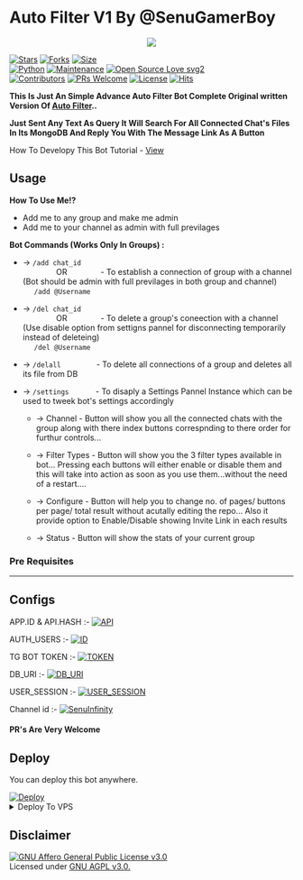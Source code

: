 # Auto Filter V1 By @SenuGamerBoy

<p align="center">
  <a href="https://github.com/SenuGamerBoy/Auto-Filter-v1/stargazers">
    <img src="https://img.shields.io/github/stars/SenuGamerBoy/Auto-Filter-v1?style=social">

  </a>
  
  [![Stars](https://img.shields.io/github/stars/SenuGamerBoy/Auto-Filter-v1?style=flat-square&color=yellow)](https://github.com/SenuGamerBoy/Auto-Filter-v1/stargazers)
[![Forks](https://img.shields.io/github/forks/SenuGamerBoy/Auto-Filter-v1?style=flat-square&color=orange)](https://github.com/SenuGamerBoy/Auto-Filter-v1/fork)
[![Size](https://img.shields.io/github/repo-size/SenuGamerBoy/Auto-Filter-v1?style=flat-square&color=green)](https://github.com/SenuGamerBoy/Auto-Filter-v1)   
[![Python](https://img.shields.io/badge/Python-v3.9-blue)](https://www.python.org/)
[![Maintenance](https://img.shields.io/badge/Maintained%3F-yes-green.svg)](https://github.com/SenuGamerBoy/Auto-Filter-v1/graphs/commit-activity)
[![Open Source Love svg2](https://badges.frapsoft.com/os/v2/open-source.svg?v=103)](https://github.com/SenuGamerBoy/Auto-Filter-v1)   
[![Contributors](https://img.shields.io/github/contributors/SenuGamerBoy/Auto-Filter-v1?style=flat-square&color=green)](https://github.com/SenuGamerBoy/Auto-Filter-v1/graphs/contributors)
[![PRs Welcome](https://img.shields.io/badge/PRs-welcome-brightgreen.svg?style=flat-square)](https://makeapullrequest.com)
[![License](https://img.shields.io/badge/License-AGPL-blue)](https://github.com/SenuGamerBoy/Auto-Filter-v1/blob/main/LICENSE)
[![Hits](https://hits.seeyoufarm.com/api/count/incr/badge.svg?url=https%3A%2F%2Fgithub.com%2FSenuGamerBoy%2FAuto-Filter-v1&count_bg=%2379C83D&title_bg=%23555555&icon=twoo.svg&icon_color=%23E7E7E7&title=Views&edge_flat=false)](https://hits.seeyoufarm.com)
  </a>  
</p>

__This Is Just An Simple Advance Auto Filter Bot Complete Original written Version Of [Auto Filter](https://github.com/SenuGamerBoy/Auto-Filter-v1)..__

__Just Sent Any Text As Query It Will Search For All Connected Chat's Files In Its MongoDB And Reply You With The Message Link As A Button__

How To Developy This Bot Tutorial - [View](https://youtu.be/fkRjXMYPaxc)

## Usage

**__How To Use Me!?__**

* Add me to any group and make me admin<br>
* Add me to your channel as admin with full previlages

**Bot Commands (Works Only In Groups) :**


  * -> `/add chat_id`<br>
     &nbsp;&nbsp;&nbsp;&nbsp;&nbsp;&nbsp;&nbsp;&nbsp;&nbsp;&nbsp;&nbsp;&nbsp;&nbsp;&nbsp;
OR
     &nbsp;&nbsp;&nbsp;&nbsp;&nbsp;&nbsp;&nbsp;&nbsp;&nbsp;&nbsp;&nbsp;&nbsp;&nbsp;&nbsp;- To establish a connection of group with a channel (Bot should be admin with full previlages in both group and channel)<br>
    &nbsp;&nbsp;&nbsp;&nbsp;&nbsp;`/add @Username`


  * -> `/del chat_id`<br>
     &nbsp;&nbsp;&nbsp;&nbsp;&nbsp;&nbsp;&nbsp;&nbsp;&nbsp;&nbsp;&nbsp;&nbsp;&nbsp;&nbsp;
OR 
    &nbsp;&nbsp;&nbsp;&nbsp;&nbsp;&nbsp;&nbsp;&nbsp;&nbsp;&nbsp;&nbsp;&nbsp;&nbsp;&nbsp;- To delete a group's coneection with a channel (Use disable option from settigns pannel for disconnecting temporarily instead of deleteing)<br>
    &nbsp;&nbsp;&nbsp;&nbsp; `/del @Username`


  * -> `/delall`&nbsp;&nbsp;&nbsp;&nbsp;&nbsp;&nbsp;&nbsp;&nbsp;&nbsp;&nbsp;&nbsp;&nbsp;&nbsp;&nbsp;&nbsp; - To delete all connections of a group and deletes all its file from DB
  
  * -> `/settings`&nbsp;&nbsp;&nbsp;&nbsp;&nbsp;&nbsp;&nbsp;&nbsp;&nbsp;&nbsp;&nbsp; -  To disaply a Settings Pannel Instance which can be used to tweek bot's settings accordingly

    * -> Channel - Button will show you all the connected chats with the group along with there index buttons correspnding to there order for furthur controls...

    * -> Filter Types - Button will show you the 3 filter types available in bot... Pressing each buttons will either enable or disable them and this will take into action as soon as you use them...without the need of a restart....

    * -> Configure - Button will help you to change no. of pages/ buttons per page/ total result without acutally editing the repo... Also it provide option to Enable/Disable  showing Invite Link in each results

    * -> Status - Button will show the stats of your current group

### Pre Requisites 
------------------

## Configs

APP.ID & API.HASH :- [![API](https://img.shields.io/badge/Click-Here-red?style=flat&logo=telegram)](https://telegram.dog/MT_MyTelegramOrg_Bot)

AUTH_USERS :- [![ID](https://img.shields.io/badge/Click-Here-red?style=flat&logo=telegram)](https://telegram.dog/MissRose_bot)

TG BOT TOKEN :- [![TOKEN](https://img.shields.io/badge/Click-Here-red?style=flat&logo=telegram)](https://telegram.dog/BotFather) 

DB_URI :- [![DB_URI](https://img.shields.io/badge/Click-Here-red?style=flat&logo=mongodb)](https://www.mongodb.com/cloud/atlas/lp/try2-in?utm_source=google&utm_campaign=gs_apac_india_search_core_brand_atlas_mobile&utm_term=mongodb&utm_medium=cpc_paid_search&utm_ad=e&utm_ad_campaign_id=12564980858&gclid=CjwKCAjwx6WDBhBQEiwA_dP8rcft9hLV9WxyBV4c1VMZfdmMVi9mifPxBPVbZDnhGBbQhs8rwqXQ8xoC6U8QAvD_BwE)

USER_SESSION :- [![USER_SESSION](https://img.shields.io/badge/Click-Here-red?style=flat&logo=telegram)](https://repl.it/@prgofficial/String-Gen)

Channel id :- [![SenuInfinity](https://img.shields.io/badge/Click-Here-red?style=flat&logo=telegram)](https://telegram.dog/ChannelIDHEXbot)


#### PR's Are Very Welcome

## Deploy
You can deploy this bot anywhere.

<a href="https://heroku.com/deploy?template=https://github.com/SenuGamerBoy/Auto-Filter-v1/tree/main">
  <img src="https://www.herokucdn.com/deploy/button.svg" alt="Deploy">
</a>

<details><summary>Deploy To VPS</summary>
<p>
<pre>
git clone https://github.com/SenuGamerBoy/Auto-Filter-v1
cd Adv-Auto-Filter-Bot-V2
pip3 install -r requirements.txt
# Change The Vars Of bot/__init__.py File Accordingly
python3 -m bot
</pre>
</p>
</details>


## Disclaimer
[![GNU Affero General Public License v3.0](https://www.gnu.org/graphics/agplv3-155x51.png)](https://www.gnu.org/licenses/agpl-3.0.en.html#header)    
Licensed under [GNU AGPL v3.0.](https://github.com/SenuGamerBoy/Auto-Filter-v1/blob/main/LICENSE)
